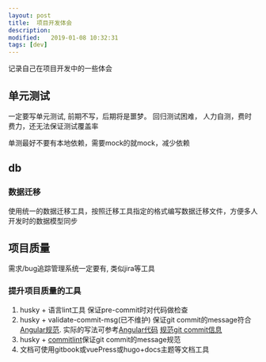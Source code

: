```yaml
---
layout: post
title:  项目开发体会
description: 
modified:   2019-01-08 10:32:31
tags: [dev]
---
```


记录自己在项目开发中的一些体会

## 单元测试

一定要写单元测试, 前期不写，后期将是噩梦。 回归测试困难， 人力自测，费时费力，还无法保证测试覆盖率

单测最好不要有本地依赖，需要mock的就mock，减少依赖

## db
### 数据迁移
使用统一的数据迁移工具，按照迁移工具指定的格式编写数据迁移文件，方便多人开发时的数据模型同步

## 项目质量

需求/bug追踪管理系统一定要有, 类似jira等工具

### 提升项目质量的工具
1. husky + 语言lint工具 保证pre-commit时对代码做检查
2. husky + validate-commit-msg(已不维护) 保证git commit的message符合[Angular规范][angular]. 实际的写法可参考[Angular代码][angular-github] [规范git commit信息][commit-msg]
3. husky + [commitlint][commitlint]保证git commit的message规范
4. 文档可使用gitbook或vuePress或hugo+docs主题等文档工具



[commit-msg]: http://www.ruanyifeng.com/blog/2016/01/commit_message_change_log.html
[angular]: https://docs.google.com/document/d/1QrDFcIiPjSLDn3EL15IJygNPiHORgU1_OOAqWjiDU5Y/edit#heading=h.greljkmo14y0
[angular-github]: https://github.com/angular/angular/commits/master
[commitlint]: https://github.com/conventional-changelog/commitlint
